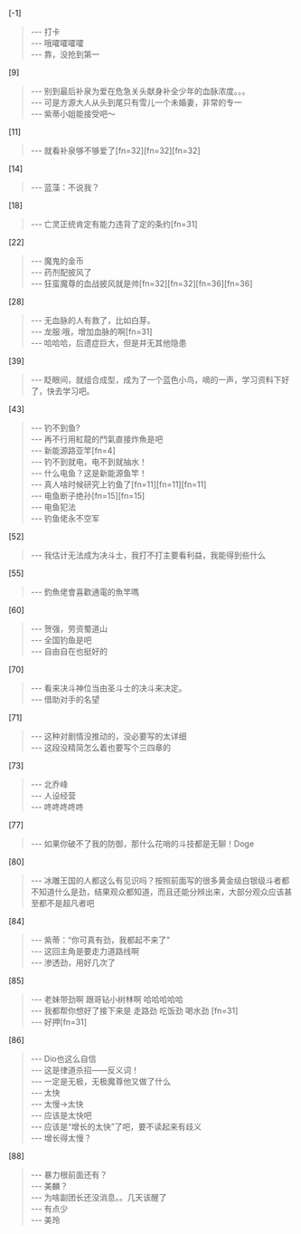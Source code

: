 
[-1] 
>--- 打卡<br>
>--- 哦嚯嚯嚯嚯<br>
>--- 靠，没抢到第一<br>

[9] 
>--- 别到最后补泉为爱在危急关头献身补全少年的血脉浓度。。。<br>
>--- 可是方源大人从头到尾只有雪儿一个未婚妻，非常的专一<br>
>--- 紫蒂小姐能接受吧～<br>

[11] 
>--- 就看补泉够不够爱了[fn=32][fn=32][fn=32]<br>

[14] 
>--- 蓝藻：不说我？<br>

[18] 
>--- 亡灵正统肯定有能力违背了定的条约[fn=31]<br>

[22] 
>--- 魔鬼的金币<br>
>--- 药剂配披风了<br>
>--- 狂蛮魔尊的血战披风就是帅[fn=32][fn=32][fn=36][fn=36]<br>

[28] 
>--- 无血脉的人有救了，比如白芽。<br>
>--- 龙服:哦，增加血脉的啊[fn=31]<br>
>--- 哈哈哈，后遗症巨大，但是并无其他隐患<br>

[39] 
>--- 眨眼间，就组合成型，成为了一个蓝色小鸟，嘀的一声，学习资料下好了，快去学习吧。<br>

[43] 
>--- 钓不到鱼?<br>
>--- 再不行用紅龍的鬥氣直接炸魚是吧<br>
>--- 新能源路亚竿[fn=4]<br>
>--- 钓不到就电，电不到就抽水！<br>
>--- 什么电鱼？这是新能源鱼竿！<br>
>--- 真人啥时候研究上钓鱼了[fn=11][fn=11][fn=11]<br>
>--- 电鱼断子绝孙[fn=15][fn=15]<br>
>--- 电鱼犯法<br>
>--- 钓鱼佬永不空军<br>

[52] 
>--- 我估计无法成为决斗士，我打不打主要看利益，我能得到些什么<br>

[55] 
>--- 釣魚佬會喜歡通電的魚竿嗎<br>

[60] 
>--- 贺强，劳资蜀道山<br>
>--- 全国钓鱼是吧<br>
>--- 自由自在也挺好的<br>

[70] 
>--- 看来决斗神位当由圣斗士的决斗来决定。<br>
>--- 借助对手的名望<br>

[71] 
>--- 这种对剧情没推动的，没必要写的太详细<br>
>--- 这段没精简怎么着也要写个三四章的<br>

[73] 
>--- 北乔峰<br>
>--- 人设经营<br>
>--- 咚咚咚咚咚<br>

[77] 
>--- 如果你破不了我的防御，那什么花哨的斗技都是无聊！Doge<br>

[80] 
>--- 冰雕王国的人都这么有见识吗？按照前面写的很多黄金级白银级斗者都不知道什么是劲，结果观众都知道，而且还能分辨出来，大部分观众应该甚至都不是超凡者吧<br>

[84] 
>--- 紫蒂：“你可真有劲，我都起不来了”<br>
>--- 这回主角是要走力道路线啊<br>
>--- 渗透劲，用好几次了<br>

[85] 
>--- 老妹带劲啊
跟哥钻小树林啊
哈哈哈哈哈<br>
>--- 我都帮你想好了接下来是
走路劲
吃饭劲
喝水劲
[fn=31]<br>
>--- 好押[fn=31]<br>

[86] 
>--- Dio也这么自信<br>
>--- 这是律道杀招——反义词！<br>
>--- 一定是无极，无极魔尊他又做了什么<br>
>--- 太快<br>
>--- 太慢→太快<br>
>--- 应该是太快吧<br>
>--- 应该是“增长的太快”了吧，要不读起来有歧义<br>
>--- 增长得太慢？<br>

[88] 
>--- 暴力根前面还有？<br>
>--- 美麟？<br>
>--- 为啥副团长还没消息。。几天该醒了<br>
>--- 有点少<br>
>--- 美玲<br>
